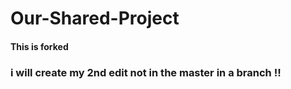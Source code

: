 # Our-Shared-Project

#### This is forked

### i will create my 2nd edit not in the master in a branch !!
